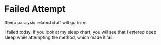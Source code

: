 # Failed Attempt
Sleep paralysis related stuff will go here.

I failed today. If you look at my sleep chart, you will see that I entered deep sleep while attempting the method, which made it fail.
